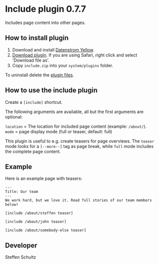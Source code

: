 Include plugin 0.7.7
====================
Includes page content into other pages. 

## How to install plugin

1. Download and install [Datenstrom Yellow](https://github.com/datenstrom/yellow/).
2. [Download plugin](https://github.com/schulle4u/yellow-plugins-schulle4u/raw/master/zip/include.zip). If you are using Safari, right click and select 'Download file as'.
3. Copy `include.zip` into your `system/plugins` folder.

To uninstall delete the [plugin files](update.ini).

## How to use the include plugin

Create a `[include]` shortcut. 

The following arguments are available, all but the first arguments are optional:

`location` = The location for included page content (example: `/about/`).  
`mode` = page display mode (full or teaser, default: full)

This plugin is useful to e.g. create teasers for page overviews. The `teaser` mode looks for a `[--more--]` tag as page break, while `full` mode includes the complete page content. 

## Example

Here is an example page with teasers: 

```
---
Title: Our team
---
We work hard, but we love it. Read full stories of our team members below! 

[include /about/steffen teaser]

[include /about/john teaser]

[include /about/somebody-else teaser]
```

## Developer

Steffen Schultz
